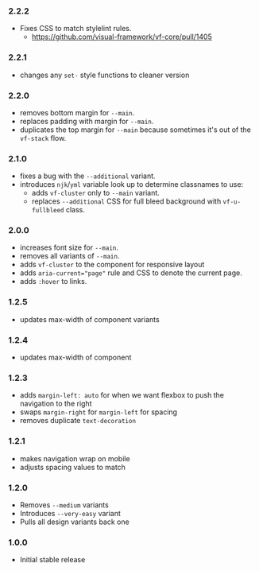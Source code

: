 ### 2.2.2

* Fixes CSS to match stylelint rules.
  * https://github.com/visual-framework/vf-core/pull/1405

### 2.2.1

* changes any `set-` style functions to cleaner version

### 2.2.0

* removes bottom margin for `--main`.
* replaces padding with margin for `--main`.
* duplicates the top margin for `--main` because sometimes it's out of the `vf-stack` flow.

### 2.1.0

* fixes a bug with the `--additional` variant.
* introduces `njk`/`yml` variable look up to determine classnames to use:
  * adds `vf-cluster` only to `--main` variant.
  * replaces `--additional` CSS for full bleed background with `vf-u-fullbleed` class.

### 2.0.0

* increases font size for `--main`.
* removes all variants of `--main`.
* adds `vf-cluster` to the component for responsive layout
* adds `aria-current="page"` rule and CSS to denote the current page.
* adds `:hover` to links.

### 1.2.5

* updates max-width of component variants

### 1.2.4

* updates max-width of component

### 1.2.3

* adds `margin-left: auto` for when we want flexbox to push the navigation to the right
* swaps `margin-right` for `margin-left` for spacing
* removes duplicate `text-decoration`

### 1.2.1

* makes navigation wrap on mobile
* adjusts spacing values to match

### 1.2.0

* Removes `--medium` variants
* Introduces `--very-easy` variant
* Pulls all design variants back one

### 1.0.0

* Initial stable release
